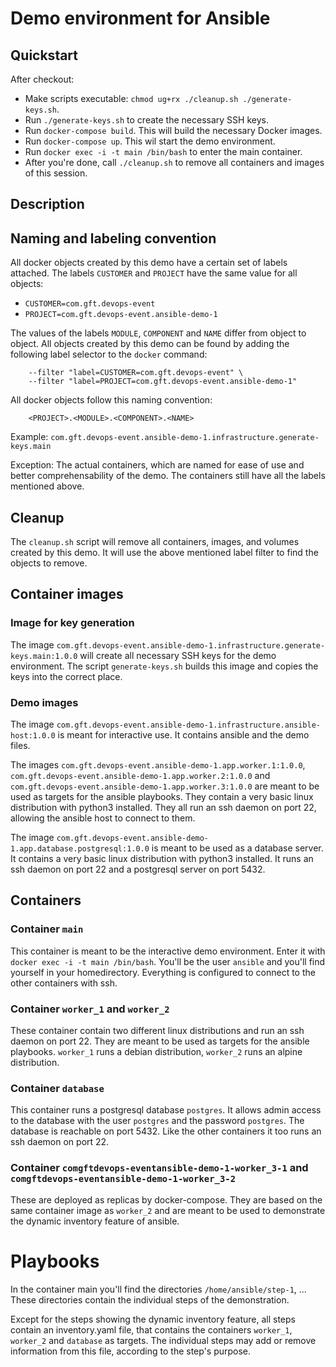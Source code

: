 # Demo environment for Ansible

## Quickstart

After checkout:

- Make scripts executable: ``chmod ug+rx ./cleanup.sh ./generate-keys.sh``.
- Run ``./generate-keys.sh`` to create the necessary SSH keys.
- Run `docker-compose build`. This will build the necessary Docker images.
- Run `docker-compose up`. This wil start the demo environment.
- Run `docker exec -i -t main /bin/bash` to enter the main container.
- After you're done, call ``./cleanup.sh`` to remove all containers and images of this session.

## Description

## Naming and labeling convention

All docker objects created by this demo have a certain set of labels attached. The labels `CUSTOMER` and `PROJECT` have the same value for all objects:

- `CUSTOMER=com.gft.devops-event`
- `PROJECT=com.gft.devops-event.ansible-demo-1`

The values of the labels `MODULE`, `COMPONENT` and `NAME` differ from object to object.
All objects created by this demo can be found by adding the following label selector to the `docker` command:
```
    --filter "label=CUSTOMER=com.gft.devops-event" \
    --filter "label=PROJECT=com.gft.devops-event.ansible-demo-1"
```

All docker objects follow this naming convention:
```
    <PROJECT>.<MODULE>.<COMPONENT>.<NAME>
```
Example: `com.gft.devops-event.ansible-demo-1.infrastructure.generate-keys.main`

Exception: The actual containers, which are named for ease of use and better comprehensability of the demo.
The containers still have all the labels mentioned above.

## Cleanup

The `cleanup.sh` script will remove all containers, images, and volumes created by this demo. It will use the above mentioned label filter to find the objects to remove.

## Container images

### Image for key generation

The image `com.gft.devops-event.ansible-demo-1.infrastructure.generate-keys.main:1.0.0` will create all necessary SSH keys for the demo environment. The script `generate-keys.sh` builds this image and copies the keys into the correct place.

### Demo images

The image `com.gft.devops-event.ansible-demo-1.infrastructure.ansible-host:1.0.0` is meant for interactive use. It contains ansible and the demo files.

The images `com.gft.devops-event.ansible-demo-1.app.worker.1:1.0.0`, `com.gft.devops-event.ansible-demo-1.app.worker.2:1.0.0` and `com.gft.devops-event.ansible-demo-1.app.worker.3:1.0.0` are meant to be used as targets for the ansible playbooks. They contain a very basic linux distribution with python3 installed. They all run an ssh daemon on port 22, allowing the ansible host to connect to them.

The image `com.gft.devops-event.ansible-demo-1.app.database.postgresql:1.0.0` is meant to be used as a database server. It contains a very basic linux distribution with python3 installed. It runs an ssh daemon on port 22 and a postgresql server on port 5432.

## Containers

### Container `main`

This container is meant to be the interactive demo environment. Enter it with `docker exec -i -t main /bin/bash`. You'll be the user `ansible` and you'll find yourself in your homedirectory. Everything is configured to connect to the other containers with ssh.

### Container `worker_1` and `worker_2`

These container contain two different linux distributions and run an ssh daemon on port 22. They are meant to be used as targets for the ansible playbooks. `worker_1` runs a debian distribution, `worker_2` runs an alpine distribution.

### Container `database`

This container runs a postgresql database `postgres`. It allows admin access to the database with the user `postgres` and the password `postgres`. The database is reachable on port 5432. Like the other containers it too runs an ssh daemon on port 22.

### Container `comgftdevops-eventansible-demo-1-worker_3-1` and `comgftdevops-eventansible-demo-1-worker_3-2`

These are deployed as replicas by docker-compose. They are based on the same container image as `worker_2` and are meant to be used to demonstrate the dynamic inventory feature of ansible.

# Playbooks

In the container main you'll find the directories `/home/ansible/step-1`, ... These directories contain the individual steps of the demonstration.

Except for the steps showing the dynamic inventory feature, all steps contain an inventory.yaml file, that contains the containers `worker_1`, `worker_2` and `database` as targets. The individual steps may add or remove information from this file, according to the step's purpose.
